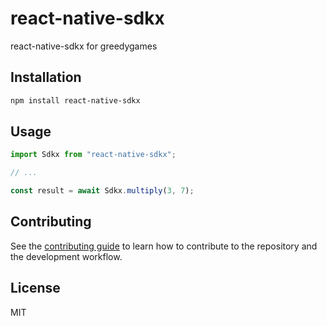 # react-native-sdkx

react-native-sdkx for greedygames

## Installation

```sh
npm install react-native-sdkx
```

## Usage

```js
import Sdkx from "react-native-sdkx";

// ...

const result = await Sdkx.multiply(3, 7);
```

## Contributing

See the [contributing guide](CONTRIBUTING.md) to learn how to contribute to the repository and the development workflow.

## License

MIT
